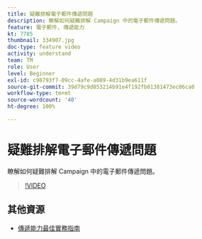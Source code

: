 ```yaml
---
title: 疑難排解電子郵件傳遞問題
description: 瞭解如何疑難排解 Campaign 中的電子郵件傳遞問題。
feature: 電子郵件, 傳遞能力
kt: 7785
thumbnail: 334907.jpg
doc-type: feature video
activity: understand
team: TM
role: User
level: Beginner
exl-id: c98793f7-09cc-4afe-a089-4d31b9ea611f
source-git-commit: 39d79c9d853214b91e4f192fb01381473ec06ca0
workflow-type: tm+mt
source-wordcount: '40'
ht-degree: 100%

---
```


# 疑難排解電子郵件傳遞問題

瞭解如何疑難排解 Campaign 中的電子郵件傳遞問題。

>[!VIDEO](https://video.tv.adobe.com/v/334907?quality=12)

## 其他資源

* [傳遞能力最佳實務指南](https://experienceleague.adobe.com/docs/deliverability-learn/deliverability-best-practice-guide/introduction.html?lang=zh-Hant)
